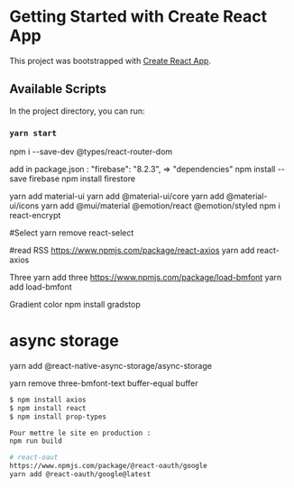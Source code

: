 # Getting Started with Create React App

This project was bootstrapped with [Create React App](https://github.com/facebook/create-react-app).

## Available Scripts

In the project directory, you can run:

### `yarn start`


npm i --save-dev @types/react-router-dom

add in package.json :  "firebase": "8.2.3", =>  "dependencies"
npm install --save firebase
npm install firestore

yarn add material-ui
yarn add @material-ui/core
yarn add @material-ui/icons
yarn add @mui/material @emotion/react @emotion/styled
npm i react-encrypt

#Select
yarn remove react-select


#read RSS
https://www.npmjs.com/package/react-axios
yarn add react-axios

Three
yarn add three
https://www.npmjs.com/package/load-bmfont
yarn add load-bmfont

Gradient color
npm install gradstop

# async storage
yarn add @react-native-async-storage/async-storage

yarn remove three-bmfont-text  buffer-equal buffer
```bash
$ npm install axios
$ npm install react
$ npm install prop-types

Pour mettre le site en production :
npm run build

# react-oaut
https://www.npmjs.com/package/@react-oauth/google
yarn add @react-oauth/google@latest